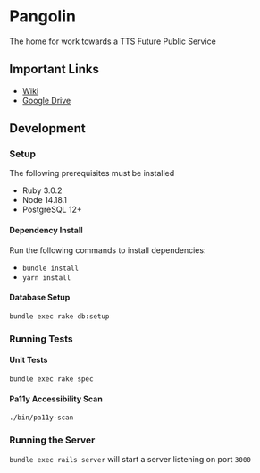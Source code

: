 Pangolin
========

The home for work towards a TTS Future Public Service

Important Links
---------------

* [Wiki](https://github.com/usagov/pangolin/wiki)
* [Google Drive](https://drive.google.com/drive/folders/1F7aUUqleuRVMaKAuOkqf9GXr5eCz-1QH?usp=sharing)

Development
-----------

### Setup

The following prerequisites must be installed

* Ruby 3.0.2
* Node 14.18.1
* PostgreSQL 12+

#### Dependency Install

Run the following commands to install dependencies:

* `bundle install`
* `yarn install`

#### Database Setup

`bundle exec rake db:setup`

### Running Tests

#### Unit Tests

`bundle exec rake spec`

#### Pa11y Accessibility Scan

`./bin/pa11y-scan`

### Running the Server

`bundle exec rails server` will start a server listening on port `3000`
